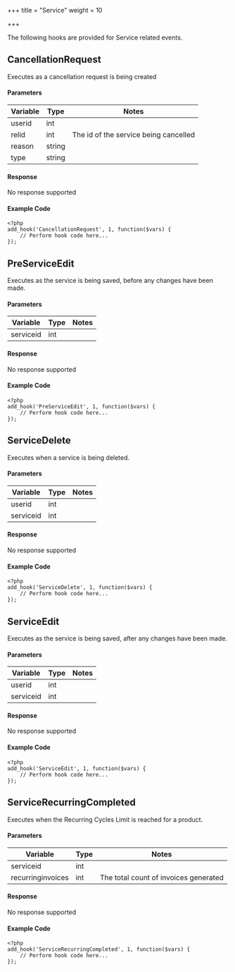 +++
title = "Service"
weight = 10

+++

The following hooks are provided for Service related events.

## CancellationRequest

Executes as a cancellation request is being created

#### Parameters

| Variable | Type | Notes |
| -------- | ---- | ----- |
| userid | int |  |
| relid | int | The id of the service being cancelled |
| reason | string |  |
| type | string |  |

#### Response

No response supported

#### Example Code

```
<?php
add_hook('CancellationRequest', 1, function($vars) {
    // Perform hook code here...
});
```

## PreServiceEdit

Executes as the service is being saved, before any changes have been made.

#### Parameters

| Variable | Type | Notes |
| -------- | ---- | ----- |
| serviceid | int |  |

#### Response

No response supported

#### Example Code

```
<?php
add_hook('PreServiceEdit', 1, function($vars) {
    // Perform hook code here...
});
```

## ServiceDelete

Executes when a service is being deleted.

#### Parameters

| Variable | Type | Notes |
| -------- | ---- | ----- |
| userid | int |  |
| serviceid | int |  |

#### Response

No response supported

#### Example Code

```
<?php
add_hook('ServiceDelete', 1, function($vars) {
    // Perform hook code here...
});
```

## ServiceEdit

Executes as the service is being saved, after any changes have been made.

#### Parameters

| Variable | Type | Notes |
| -------- | ---- | ----- |
| userid | int |  |
| serviceid | int |  |

#### Response

No response supported

#### Example Code

```
<?php
add_hook('ServiceEdit', 1, function($vars) {
    // Perform hook code here...
});
```

## ServiceRecurringCompleted

Executes when the Recurring Cycles Limit is reached for a product.

#### Parameters

| Variable | Type | Notes |
| -------- | ---- | ----- |
| serviceid | int |  |
| recurringinvoices | int | The total count of invoices generated |

#### Response

No response supported

#### Example Code

```
<?php
add_hook('ServiceRecurringCompleted', 1, function($vars) {
    // Perform hook code here...
});
```

